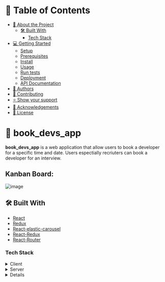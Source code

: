 <!-- TABLE OF CONTENTS -->

# 📗 Table of Contents

- [📖 About the Project](#about-project)
  - [🛠 Built With](#built-with)
    - [Tech Stack](#tech-stack)
- [💻 Getting Started](#getting-started)
  - [Setup](#setup)
  - [Prerequisites](#prerequisites)
  - [Install](#install)
  - [Usage](#usage)
  - [Run tests](#run-tests)
  - [Deployment](#triangular_flag_on_post-deployment)
  - [API Documentation](#api-documentation)
- [👥 Authors](#authors)
- [🤝 Contributing](#contributing)
- [⭐️ Show your support](#support)
- [🙏 Acknowledgements](#acknowledgements)
- [📝 License](#license)

<!-- PROJECT DESCRIPTION -->

# 📖 book_devs_app <a name="about-project"></a>

**book_devs_app** is a web application that allow users to book a developer for a specific time and date. Users espectially recriuters can book a developer for an interview.

## Kanban Board:
![image](https://user-images.githubusercontent.com/57154534/208083891-dcde7e97-01ad-4ac9-8a48-3fc62bbb8de1.png)

## 🛠 Built With <a name="built-with"></a>

  - [React](https://reactjs.org/)
  - [Redux](https://redux.js.org/)
  - [React-elastic-carousel](https://www.npmjs.com/package/react-elastic-carousel)
  - [React-Redux](https://react-redux.js.org/)
  - [React-Router](https://reactrouter.com/)

### Tech Stack <a name="tech-stack"></a>

<details>
  <summary>Client</summary>
  <ul>
    <li><a href="https://rubyonrails.org/">React</a></li>
    <li><a href="https://www.ruby-lang.org/en/">Redux</a></li>
  </ul>
</details>

<details>
  <summary>Server</summary>
  <ul>
    <li><a href="https://netlify.com/">Netlify</a></li>
  </ul>
</details>

<details>

<!-- GETTING STARTED -->

## 💻 Getting Started <a name="getting-started"></a>

To get a local copy up and running, follow these steps.

### Prerequisites

- React
- React-Redux
- @reduxjs/toolkit
- Node.js
- React-elastic-carousel

### Setup

If you have installed git you can clone the code to your machine, or download a ZIP of all the files directly.

[Download the ZIP from this location](https://github.com/gak92/book_devs_app/archive/refs/heads/main.zip), or run the following [git](https://git-scm.com/downloads) command to clone the files to your machine:

```sh
git clone https://github.com/gak92/book_devs_app.git
```

### Install

`NOTE:` _You may need to run this command in the project directory to install the required gems and run the application:_

```
npm i --legacy-peer-deps
```

### Usage

To run the project, execute the command below:

```sh
  npm start
```

4. Open the app in your browser at http://localhost:3000

### Run tests

To run tests, run the following command:

```sh
  npm run test
```

### Deployment

You can deploy this project using:

1. Deplay to Heroku

```sh
  git push heroku main
```

2. Or deploy to Netlify

```sh
  git push netlify main
```
<!-- how to use the api -->

<p align="right">(<a href="#readme-top">back to top</a>)</p>

## 👥 Authors <a name="authors"></a>

👤 **Desmond Owusu Ansah**

- Github [@Owusu-Desmond](https://github.com/Owusu-Desmond)
- Twitter [@DesmondOwusuDev](https://twitter.com/DesmondOwusuDev)
- LinkedIn [@desmond-owusu-ansah](https://www.linkedin.com/in/desmond-owusu-ansah-09274a223/)
- Dev.to [desmondowusudev](https://dev.to/desmondowusudev)

👤 **Ghazanfar Ali**

- GitHub: [@gak92](https://github.com/gak92)
- LinkedIn: [LinkedIn](https://www.linkedin.com/in/ghazanfar-ali-9a4998a/)

👤 **Elisha Tetteyfio**

- GitHub: [@Elisha-Tetteyfio](https://github.com/Elisha-Tetteyfio)
- Twitter: [@Elisha](https://twitter.com/Nii_AlYasa)
- LinkedIn: [Elisha Tetteyfio](https://linkedin.com/in/elisha-tetteyfio)

👤 **Taheny BELGUITH** 

- GitHub: [@TahenyBELGUITH](https://github.com/TahenyBELGUITH) 
- Twitter: [@BelguithTaheny](https://twitter.com/BelguithTaheny) 
- LinkedIn: [belguith-taheny](https://www.linkedin.com/in/belguith-taheny/) 

👤 **Hamayoun Ali** 

- GitHub: [@Hamayounali](https://github.com/Hamayounali) 
- Twitter: [@hamayounAli6](https://twitter.com/hamayounAli6) 
- LinkedIn: [Humayoon Ali](https://www.linkedin.com/in/humayoon-ali-663ba2239) 


<p align="right">(<a href="#readme-top">back to top</a>)</p>

<!-- CONTRIBUTING -->

## 🤝 Contributing <a name="contributing"></a>

Contributions, issues, and feature requests are welcome!

Feel free to check the [issues page](https://github.com/gak92/book_devs_app/issues).

<p align="right">(<a href="#readme-top">back to top</a>)</p>

<!-- SUPPORT -->

## ⭐️ Show your support <a name="support"></a>

> Write a message to encourage readers to support your project

If you like this project...

<p align="right">(<a href="#readme-top">back to top</a>)</p>

<!-- ACKNOWLEDGEMENTS -->

## 🙏 Acknowledgments <a name="acknowledgements"></a>

I would like to thanks [Gregoire Vella on Behance](https://www.behance.net/gregoirevella) the author of the original design,


<p align="right">(<a href="#readme-top">back to top</a>)</p>

<!-- LICENSE -->

## 📝 License <a name="license"></a>

This project is [MIT](./LICENSE) licensed.

_NOTE: we recommend using the [MIT license](https://choosealicense.com/licenses/mit/) - you can set it up quickly by [using templates available on GitHub](https://docs.github.com/en/communities/setting-up-your-project-for-healthy-contributions/adding-a-license-to-a-repository). You can also use [any other license](https://choosealicense.com/licenses/) if you wish._

<p align="right">(<a href="#readme-top">back to top</a>)</p>
